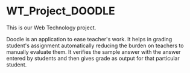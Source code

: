 # WT_Project_DOODLE

This is our Web Technology project.

Doodle is an application to ease teacher's work.
It helps in grading student's assignment automatically reducing the burden on teachers to manually evaluate them.
It verifies the sample answer with the answer entered by students and then gives grade as output for that particular student.
